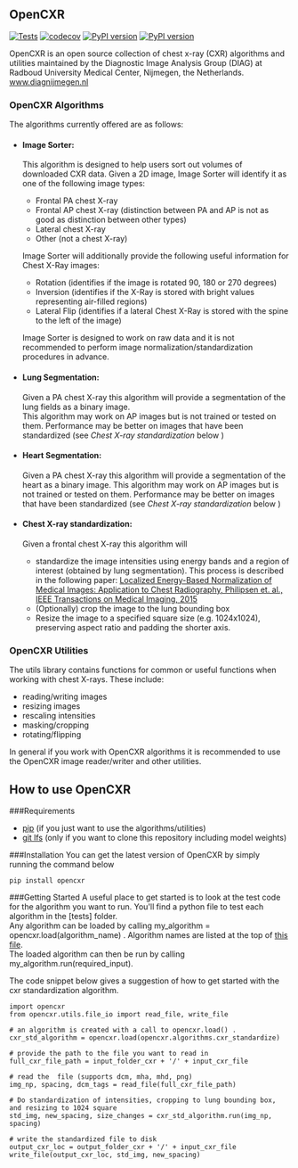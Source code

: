 ## OpenCXR

[![Tests](https://github.com/DIAGNijmegen/opencxr/actions/workflows/tests.yml/badge.svg)](https://github.com/DIAGNijmegen/opencxr/actions/workflows/tests.yml)
[![codecov](https://codecov.io/gh/DIAGNijmegen/opencxr/branch/master/graph/badge.svg)](https://codecov.io/gh/DIAGNijmegen/opencxr)
[![PyPI version](https://badge.fury.io/py/opencxr.svg)](https://badge.fury.io/py/opencxr)
[![PyPI version](https://img.shields.io/badge/codestyle-black-black)](https://img.shields.io/badge/codestyle-black-black)

OpenCXR is an open source collection of chest x-ray (CXR) algorithms and utilities maintained by the 
Diagnostic Image Analysis Group (DIAG) at Radboud University Medical Center, Nijmegen, the Netherlands.
www.diagnijmegen.nl

### OpenCXR Algorithms

The algorithms currently offered are as follows:
* #### Image Sorter: 
  This algorithm is designed to help users sort out volumes of downloaded CXR data. 
  Given a 2D image, Image Sorter will identify it as one of the following image types:  
    * Frontal PA chest X-ray
    * Frontal AP chest X-ray (distinction between PA and AP is not as good as distinction between other types)
    * Lateral chest X-ray
    * Other (not a chest X-ray)
  
  Image Sorter will additionally provide the following useful information for Chest X-Ray images:
    * Rotation (identifies if the image is rotated 90, 180 or 270 degrees)
    * Inversion (identifies if the X-Ray is stored with bright values representing air-filled regions)
    * Lateral Flip (identifies if a lateral Chest X-Ray is stored with the spine to the left of the image)

  Image Sorter is designed to work on raw data and it is not recommended to perform image normalization/standardization procedures in advance.

* #### Lung Segmentation:
  Given a PA chest X-ray this algorithm will provide a segmentation of the lung fields as a binary image.  
  This algorithm may work on AP images but is not trained or tested on them. Performance may be better on images that have been 
  standardized (see _Chest X-ray standardization_ below )

* #### Heart Segmentation:
  Given a PA chest X-ray this algorithm will provide a segmentation of the heart as a binary image.
  This algorithm may work on AP images but is not trained or tested on them.  Performance may be better on images that have been 
  standardized (see _Chest X-ray standardization_ below )

* #### Chest X-ray standardization:
  Given a frontal chest X-ray this algorithm will 
    * standardize the image intensities using energy bands and a region of interest (obtained by lung segmentation).
  This process is described in the following paper: [Localized Energy-Based Normalization of Medical Images: Application to Chest Radiography, Philipsen et. al., IEEE Transactions on Medical Imaging, 2015](https://ieeexplore.ieee.org/document/7073580)
    * (Optionally) crop the image to the lung bounding box
    * Resize the image to a specified square size (e.g. 1024x1024), preserving aspect ratio and padding the shorter axis. 


### OpenCXR Utilities
The utils library contains functions for common or useful functions when working with chest X-rays.  These include:
 * reading/writing images
 * resizing images
 * rescaling intensities
 * masking/cropping
 * rotating/flipping  

In general if you work with OpenCXR algorithms it is recommended to use the OpenCXR image reader/writer and other 
utilities.


## How to use OpenCXR

###Requirements
 - [pip](https://pypi.org/project/pip/) (if you just want to use the algorithms/utilities)
 - [git lfs](https://git-lfs.github.com/) (only if you want to clone this repository including model weights)

###Installation
You can get the latest version of OpenCXR by simply running the command below
```
pip install opencxr
```

###Getting Started
A useful place to get started is to look at the test code for the algorithm you want to run.  You'll find a python file to test each algorithm in the [tests] folder.  
Any algorithm can be loaded by calling my_algorithm = opencxr.load(algorithm_name) . Algorithm names are listed at the 
top of [this file](https://github.com/DIAGNijmegen/opencxr/blob/master/opencxr/algorithms/__init__.py).  
The loaded algorithm can then be run by calling my_algorithm.run(required_input).

The code snippet below gives a suggestion of how to get started with the cxr standardization algorithm. 

```
import opencxr
from opencxr.utils.file_io import read_file, write_file

# an algorithm is created with a call to opencxr.load() .  
cxr_std_algorithm = opencxr.load(opencxr.algorithms.cxr_standardize)

# provide the path to the file you want to read in
full_cxr_file_path = input_folder_cxr + '/' + input_cxr_file

# read the  file (supports dcm, mha, mhd, png)
img_np, spacing, dcm_tags = read_file(full_cxr_file_path)

# Do standardization of intensities, cropping to lung bounding box, and resizing to 1024 square
std_img, new_spacing, size_changes = cxr_std_algorithm.run(img_np, spacing)

# write the standardized file to disk
output_cxr_loc = output_folder_cxr + '/' + input_cxr_file
write_file(output_cxr_loc, std_img, new_spacing)
```



<!---
### Requirements
git lfs
pip


### Installing
 * clone this repository to your computer
 * get the model weights from [here](https://drive.google.com/drive/folders/1jif0ozt3-FZFGw-x9Qx_QRBSiw6dikM_?usp=sharing)   
   and store them in folder algorithms/model_weights (note that the CXR standardization algorithm does not use a trained neural network and so does not have a model weights file)
 * add the path to the cloned repository to your Python Path
 * use the file opencxr_env.yml (in root folder) to set up a conda environment with the correct packages installed  
   `conda env create --name my_opencxr_env --file opencxr_env.yml`
 * activate the conda environment before running any further commands  
   `conda activate my_opencxr_env`

### Running an algorithm
The easiest way to see how to run the algorithm you are interested in is to look for the algorithm test code in the *tests* folder.
i.e.  
 * tests/test_cxrstandardization.py
 * tests/test_heartsegmentation.py
 * tests/test_imagesorter.py
 * tests/test_lungsegmentation.py

Each of these files contains a minimal code snippet to run the algorithm in question on a sample image.  The principle in each
case is the same: Load the algorithm, read an image, run the algorithm.  The expected returned objects are different depending what algorithm you run.


Note that the heart and lung segmentation algorithms are designed to work on raw PA CXR images, 
however if performance is poor it is likely to be improved by applying CXR standardization to your images first.  

A sample code snippet for lung segmentation is provided below:
```python
import opencxr
from opencxr.utils.file_io import read_file, write_file

# Load the algorithm
lungseg_algorithm = opencxr.load(opencxr.algorithms.lung_seg)
# read an image from disk
img_np, spacing, dicom_tags = read_file('input_path/input_file.mha') # supports mha, mhd, png, dcm
# run the lung segmentation algorithm on the image
seg_map = lungseg_algorithm.run(img_np)
# write the output segmentation to disk
write_file('output_path/output_file.mha', seg_map, spacing)
```

### License ???

OpenCXR is licensed with
the [Creative Commons Attribution 4.0 International License](https://creativecommons.org/licenses/by/4.0/) @TODO is the license correct? @TODO create a LICENSE file in the repository.


### Questions ???
Do we want to give an email, or just let people create issues?
-->


